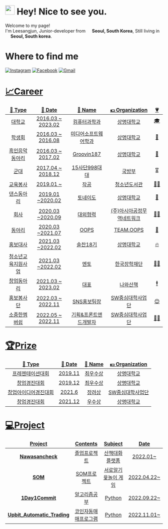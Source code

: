 <h1><img src="https://emojis.slackmojis.com/emojis/images/1531849430/4246/blob-sunglasses.gif?1531849430" width="30"/> Hey! Nice to see you.</h1>

<!---->

<p>Welcome to my page! </br> I'm Leesangjun, Junior-developer from <img src="https://cdn-icons-png.flaticon.com/512/197/197582.png" width="13"/> <b>Seoul, South Korea</b>, Still living in <img src="https://cdn-icons-png.flaticon.com/512/197/197582.png" width="13"/> <b>Seoul, South korea</b>. </p>

<!---->

<h1>Where to find me</h1>

<p><a href="https://www.instagram.com/say_zzun" target="_blank"><img alt="Instagram" src="https://camo.githubusercontent.com/a134d2aecbcbff28ac485cd697bc5fa7f26726cfc6f70142be437453879961a0/68747470733a2f2f696d672e736869656c64732e696f2f62616467652f496e7374616772616d2d4534343035463f7374796c653d726f756e642d737175617265266c6f676f3d496e7374616772616d266c6f676f436f6c6f723d7768697465266c696e6b3d68747470733a2f2f7777772e696e7374616772616d2e636f6d2f6879756e6d696e5f303331372f" /></a>
<a href="https://www.facebook.com/profile.php?id=100010646499300" target="_blank"><img alt="Facebook" src="https://camo.githubusercontent.com/14849c8b058b96f8d7f32e9981da212656476dd3c8e4bcb5e9c5104aa52a71e0/68747470733a2f2f696d672e736869656c64732e696f2f62616467652f46616365626f6f6b2d3138373746323f7374796c653d726f756e642d737175617265266c6f676f3d46616365626f6f6b266c6f676f436f6c6f723d7768697465266c696e6b3d68747470733a2f2f7777772e66616365626f6f6b2e636f6d2f70726f66696c652e7068703f69643d313030303331363439303332353339" /></a>
<a href="https://mail.google.com/mail/u/0/?fs=1&to=sangjun9709@gmail.com&tf=cm" target="_blank"><img alt="Gmail" src="https://camo.githubusercontent.com/efd394fdca6d1d60f1df7ad744e1d83e70ba0ef079a4fce3fe2e724b8b61b4f6/68747470733a2f2f696d672e736869656c64732e696f2f62616467652f476d61696c2d4541343333353f7374796c653d726f756e642d737175617265266c6f676f3d476d61696c266c6f676f436f6c6f723d7768697465266c696e6b3d68747470733a2f2f6d61696c2e676f6f676c652e636f6d2f6d61696c2f3f766965773d636d2666733d3126746f3d63686f69686d3939303340676d61696c2e636f6d" />
</p>

<!---->

<h1>📈Career</h1>
<table>
  <thead align="center">
    <tr border: none;>
      <td><b>🎁 Type</b></td>
      <td><b>📅 Date</b></td>
      <td><b>📛 Name</b></td>
      <td><b>💵 Organization</b></td>
      <td><b>💗</b></td>
    </tr>
  </thead>
  <tbody align="center">
    <tr>
      <td>대학교</td>
      <td>2016.03 ~ 2023.02</td>
      <td>컴퓨터과학과</td>
      <td>상명대학교</td>
      <td>🎓</td>
    </tr>
    <tr>
      <td>학생회</td>
      <td>2016.03 ~ 2016.08</td>
      <td>미디어소프트웨어학과</td>
      <td>상명대학교</td>
      <td>🏫</td>
    </tr>
    <tr>
      <td>흑인음악동아리</td>
      <td>2016.03 ~ 2017.02</td>
      <td>Groovin187</td>
      <td>상명대학교</td>
      <td>🎵</td>
    </tr>
    <tr>
      <td>군대</td>
      <td>2017.04 ~ 2018.12</td>
      <td>15사단998대대</td>
      <td>국방부</td>
      <td>🎖️</td>
    </tr>
    <tr>
      <td>교육봉사</td>
      <td>2019.01 ~ </td>
      <td>작공</td>
      <td>청소년도서관</td>
      <td>👨‍🏫</td>
    </tr>
    <tr>
      <td>댄스동아리</td>
      <td>2019.01 ~2020.02 </td>
      <td>토네이도</td>
      <td>상명대학교</td>
      <td>🕺</td>
    </tr>
    <tr>
      <td>회사</td>
      <td>2020.03 ~2020.09 </td>
      <td>대외협력</td>
      <td>(주)아시아공정무역네트워크</td>
      <td>🧑‍💼</td>
    </tr>
    <tr>
      <td>동아리</td>
      <td>2020.03 ~2021.07</td>
      <td>OOPS</td>
      <td>TEAM.OOPS</td>
      <td>🎉</td>
    </tr>
    <tr>
      <td>홍보대사</td>
      <td>2021.03 ~2022.02</td>
      <td>솔찬18기</td>
      <td>상명대학교</td>
      <td>🔥</td>
    </tr>
    <tr>
      <td>청소년교육지원사업</td>
      <td>2021.03 ~2022.02</td>
      <td>멘토</td>
      <td>한국장학재단</td>
      <td>👨‍🏫</td>
    </tr>
    <tr>
      <td>창업동아리</td>
      <td>2021.03 ~ 2023.02</td>
      <td>대표</td>
      <td>나와산책</td>
      <td>🕴</td>
    </tr>
    <tr>
      <td>홍보봉사단</td>
      <td>2022.03 ~ 2022.11</td>
      <td>SNS홍보팀장</td>
      <td>SW중심대학사업단</td>
      <td>😊</td>
    </tr>
    <tr>
      <td>소중한멤버쉽</td>
      <td>2022.05 ~ 2022.11</td>
      <td>기획&프론트앤드개발자</td>
      <td>SW중심대학사업단</td>
      <td>👨‍💻</td>
    </tr>    
  </tbody>
</table>



<!---->

<h1>🏆Prize</h1>
<table>
  <thead align="center">
    <tr border: none;>
      <td><b>🎁 Type</b></td>
      <td><b>📅 Date</b></td>
      <td><b>📛 Name</b></td>
      <td><b>💵 Organization</b></td>
    </tr>
  </thead>
  <tbody align="center">
    <tr>
      <td>프레젠테이션대회</td>
      <td>2019.11</td>
      <td>최우수상</td>
      <td>상명대학교</td>
    </tr>
    <tr>
      <td>창업경진대회</td>
      <td>2019.12</td>
      <td>최우수상</td>
      <td>상명대학교</td>
    </tr>
    <tr>
      <td>창업아이디어경진대회</td>
      <td>2021.6</td>
      <td>장려상</td>
      <td>SW중심대학사업단</td>
    </tr>
    <tr>
      <td>창업경진대회</td>
      <td>2021.12</td>
      <td>우수상</td>
      <td>상명대학교</td>
    </tr>
  </tbody>
</table>


<h1>💻Project</h1>
<table>
  <thead align="center">
    <tr border: none;>
      <td><b>Project</b></td>
      <td><b>Contents</b></td>
      <td><b>Subject</b></td>
      <td><b>Date</b></td>
    </tr>
  </thead>
  <tbody align="center">
    <tr>
      <td><a href="https://github.com/nawasancheck"><b>Nawasancheck</b></a></td>
      <td>졸업프로젝트</td>
      <td>산책대화플랫폼</td>
      <td>2022.01~ </td>
    </tr>
    <tr>
      <td><a href="https://github.com/SOM-FE"><b>SOM</b></a></td>
      <td>SOM프로젝트</td>
      <td>서로알기 윷놀이 게임</td>
      <td>2022.04.22~</td>
    </tr>
    <tr>
      <td><a href="https://github.com/hubls/1Day1Commit"><b>1Day1Commit</b></a></td>
      <td>알고리즘공부</td>
      <td>Python</td>
      <td>2022.09.22~</td>
    </tr>
    <tr>
      <td><a href="https://github.com/hubls/Upbit_automatic-trading"><b>Upbit_Automatic_Trading</b></a></td>
      <td>코인자동매매프로그램</td>
      <td>Python</td>
      <td>2022.11.01~</td>
    </tr>
  </tbody>
</table>




<!--
**hubls/hubls** is a ✨ _special_ ✨ repository because its `README.md` (this file) appears on your GitHub profile.

Here are some ideas to get you started:

- 🔭 I’m currently working on ...
- 🌱 I’m currently learning ...
- 👯 I’m looking to collaborate on ...
- 🤔 I’m looking for help with ...
- 💬 Ask me about ...
- 📫 How to reach me: ...
- 😄 Pronouns: ...
- ⚡ Fun fact: ...
-->
